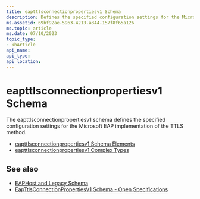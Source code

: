 ```yaml
---
title: eapttlsconnectionpropertiesv1 Schema
description: Defines the specified configuration settings for the Microsoft EAP implementation of the TTLS method.
ms.assetid: 69bf92ae-5963-4213-a344-157f8f65a126
ms.topic: article
ms.date: 07/10/2023
topic_type: 
- kbArticle
api_name: 
api_type: 
api_location: 
---
```


# eapttlsconnectionpropertiesv1 Schema

The eapttlsconnectionpropertiesv1 schema defines the specified configuration settings for the Microsoft EAP implementation of the TTLS method.

- [eapttlsconnectionpropertiesv1 Schema Elements](eapttlsconnectionpropertiesv1schema-elements.md)
- [eapttlsconnectionpropertiesv1 Complex Types](eapttlsconnectionpropertiesv1schema-complex-types.md)

## See also

- [EAPHost and Legacy Schema](eaphost-schemas.md)
- [EapTtlsConnectionPropertiesV1 Schema - Open Specifications](/openspecs/windows_protocols/ms-gpwl/7fda6c4b-0347-466c-926f-0e7e45a0aa7a)
